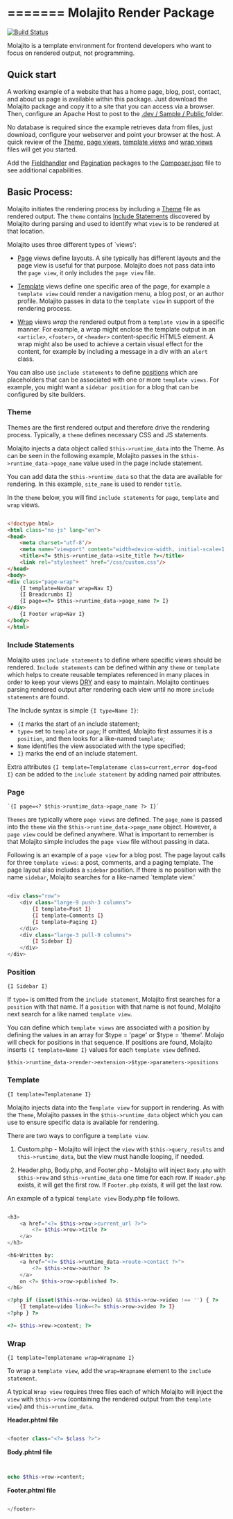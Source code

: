 =======
Molajito Render Package
=======

[![Build Status](https://travis-ci.org/Molajo/Molajito.png?branch=master)](https://travis-ci.org/Molajo/Molajito)

Molajito is a template environment for frontend developers who want to focus on rendered output, not programming.

## Quick start

A working example of a website that has a home page, blog, post, contact, and about us page is
available within this package. Just download the Molajito package and copy it to a site
that you can access via a browser. Then, configure an Apache Host to post to the
[ .dev / Sample / Public ](https://github.com/Molajo/Molajito/tree/master/.dev/Sample/Public) folder.

No database is required since the example retrieves data from files, just download, configure
your webserver and point your browser at the host. A quick review of the
[Theme](https://github.com/Molajo/Molajito/blob/master/.dev/Sample/Public/Foundation5/Index.phtml),
[page views](https://github.com/Molajo/Molajito/tree/master/.dev/Sample/Views/Foundation5/Pages),
[template views](https://github.com/Molajo/Molajito/tree/master/.dev/Sample/Views/Foundation5/Templates)
and [wrap views](https://github.com/Molajo/Molajito/tree/master/.dev/Sample/Views/Foundation5/Wraps)
files will get you started.

Add the [Fieldhandler](https://github.com/Molajo/Molajito/blob/master/composer.json#L32)
and [Pagination](https://github.com/Molajo/Molajito/blob/master/composer.json#L33) packages
to the [Composer.json](https://github.com/Molajo/Molajito/blob/master/composer.json) file
to see additional capabilities.


## Basic Process:

Molajito initiates the rendering process by including
a [Theme](https://github.com/Molajo/Molajito#theme) file as rendered output. The `theme` contains
[Include Statements](https://github.com/Molajo/Molajito#include-statements) discovered by Molajito
during parsing and used to identify what `view` is to be rendered at that location.

Molajito uses three different types of `views':

* [Page](https://github.com/Molajo/Molajito#page) views define layouts.
A site typically has different layouts and the page view is useful for that purpose.
 Molajito does not pass data into the `page view`, it only includes the `page view` file.

* [Template](https://github.com/Molajo/Molajito#template) views define one specific area of
 the page, for example a `template view` could render a navigation menu, a blog post, or
  an author profile. Molajito passes in data to the `template view` in support of the rendering
  process.

* [Wrap](https://github.com/Molajo/Molajito#wrap) views *wrap* the rendered output from a
`template view` in a specific manner. For example, a wrap might enclose the template output
in an `<article>`, `<footer>`, or `<header>` content-specific HTML5 element.  A wrap might
also be used to achieve a certain visual effect for the content, for example by including
a message in a div with an `alert` class.

You can also use `include statements` to define
[positions](https://github.com/Molajo/Molajito#position) which are placeholders that can be
associated with one or more `template views`. For example, you might want a `sidebar position`
for a blog that can be configured by site builders.

### Theme

Themes are the first rendered output and therefore drive the rendering process. Typically, a
`theme` defines necessary CSS and JS statements.

Molajito injects a data object called `$this->runtime_data` into the Theme.
As can be seen in the following example, Molajito passes in the `$this->runtime_data->page_name`
value used in the page include statement.

You can add data the `$this->runtime_data` so that the data are available for rendering.
In this example, `site_name` is used to render `title`.

In the `theme` below, you will find `include statements` for `page`, `template` and `wrap` views.

```html

<!doctype html>
<html class="no-js" lang="en">
<head>
    <meta charset="utf-8"/>
    <meta name="viewport" content="width=device-width, initial-scale=1.0"/>
    <title><?= $this->runtime_data->site_title ?></title>
    <link rel="stylesheet" href="/css/custom.css"/>
</head>
<body>
<div class="page-wrap">
    {I template=Navbar wrap=Nav I}
    {I Breadcrumbs I}
    {I page=<?= $this->runtime_data->page_name ?> I}
</div>
    {I Footer wrap=Nav I}
</body>
</html>

```

### Include Statements

Molajito uses `include statements` to define where specific views should be rendered.
`Include statements` can be defined within any `theme` or `template` which helps to create reusable templates
  referenced in many places in order to keep your views [DRY](http://en.wikipedia.org/wiki/Don%27t_repeat_yourself)
  and easy to maintain. Molajito continues parsing rendered output after rendering each view until
  no more `include statements` are found.

The Include syntax is simple `{I type=Name I}`:
 * `{I` marks the start of an include statement;
 * `type=` set to `template` or `page`;
 If omitted, Molajito first assumes it is a `position`, and then looks for a like-named `template`;
 * `Name` identifies the view associated with the type specified;
 * `I}` marks the end of an include statement.

Extra attributes `{I template=Templatename class=current,error dog=food I}` can be added to
the `include statement` by adding named pair attributes.


### Page

    `{I page=<? $this->runtime_data->page_name ?> I}`

`Themes` are typically where `page views` are defined. The `page_name` is passed into
 the `theme` via the `$this->runtime_data->page_name` object. However, a `page view` could
 be defined anywhere. What is important to remember is that Molajito simple includes the
 `page view` file without passing in data.

Following is an example of a `page view` for a blog post. The page layout calls for three
`template views`: a post, comments, and a paging template. The page layout also includes
a `sidebar` position. If there is no position with the name `sidebar`, Molajito searches for
a like-named `template view.'

```php

<div class="row">
    <div class="large-9 push-3 columns">
        {I template=Post I}
        {I template=Comments I}
        {I template=Paging I}
    </div>
    <div class="large-3 pull-9 columns">
        {I Sidebar I}
    </div>
</div>


```

### Position

    {I Sidebar I}

If `type=` is omitted from the `include statement`, Molajito first searches for a `position`
with that name. If a `position` with that name is not found, Molajito next search for a
like named `template view`.

You can define which `template views` are associated with a position by defining
the values in an array for $type = 'page' or $type = 'theme'. Molajo will check for positions
in that sequence. If positions are found, Molajito inserts `(I template=Name I}` values
for each `template view` defined.

    $this->runtime_data->render->extension->$type->parameters->positions


### Template

    {I template=Templatename I}

Molajito injects data into the `Template view` for support in rendering. As with the `Theme`,
 Molajito passes in the `$this->runtime_data` object which you can use to ensure specific
 data is available for rendering.

There are two ways to configure a `template view`.

1. Custom.php - Molajito will inject the `view` with `$this->query_results` and `this->runtime_data`,
but the view must handle looping, if needed.

2. Header.php, Body.php, and Footer.php - Molajito will inject `Body.php` with `$this->row` and
`$this->runtime_data` one time for each row. If `Header.php` exists, it will get the first row.
 If `Footer.php` exists, it will get the last row.

An example of a typical `template view` Body.php file follows.

```php

<h3>
    <a href="<?= $this->row->current_url ?>">
        <?= $this->row->title ?>
    </a>
</h3>

<h6>Written by:
    <a href="<?= $this->runtime_data->route->contact ?>">
        <?= $this->row->author ?>
    </a>
    on <?= $this->row->published ?>.
</h6>

<?php if (isset($this->row->video) && $this->row->video !== '') { ?>
    {I template=video link=<?= $this->row->video ?> I}
<?php } ?>

<?= $this->row->content; ?>


```


### Wrap

    {I template=Templatename wrap=Wrapname I}

To wrap a `template view`, add the `wrap=Wrapname` element to the `include statement`.

A typical `Wrap view` requires three files each of which Molajito will inject the `view` with
`$this->row` (containing the rendered output from the `template view`) and `this->runtime_data`.

**Header.phtml file**

```php

<footer class="<?= $class ?>">

```

**Body.phtml file**

```php


echo $this->row->content;

```

**Footer.phtml file**

```php

</footer>
```
